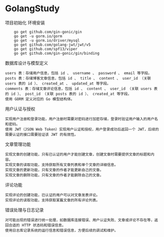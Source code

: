 # GolangStudy
项目初始化
    环境安装

        go get github.com/gin-gonic/gin
        go get -u gorm.io/gorm
        go get -u gorm.io/driver/mysql
        go get github.com/golang-jwt/jwt/v5
        go get github.com/spf13/viper
        go get github.com/gin-gonic/gin/binding

数据库设计与模型定义

    users 表：存储用户信息，包括 id 、 username 、 password 、 email 等字段。
    posts 表：存储博客文章信息，包括 id 、 title 、 content 、 user_id （关联 users 表的 id ）、 created_at 、 updated_at 等字段。
    comments 表：存储文章评论信息，包括 id 、 content 、 user_id （关联 users 表的 id ）、 post_id （关联 posts 表的 id ）、 created_at 等字段。
    使用 GORM 定义对应的 Go 模型结构体。

用户认证与授权

    实现用户注册和登录功能，用户注册时需要对密码进行加密存储，登录时验证用户输入的用户名和密码。
    使用 JWT（JSON Web Token）实现用户认证和授权，用户登录成功后返回一个 JWT，后续的需要认证的接口需要验证该 JWT 的有效性。

文章管理功能

    实现文章的创建功能，只有已认证的用户才能创建文章，创建文章时需要提供文章的标题和内容。
    实现文章的读取功能，支持获取所有文章列表和单个文章的详细信息。
    实现文章的更新功能，只有文章的作者才能更新自己的文章。
    实现文章的删除功能，只有文章的作者才能删除自己的文章。

评论功能

    实现评论的创建功能，已认证的用户可以对文章发表评论。
    实现评论的读取功能，支持获取某篇文章的所有评论列表。

错误处理与日志记录

    对可能出现的错误进行统一处理，如数据库连接错误、用户认证失败、文章或评论不存在等，返回合适的 HTTP 状态码和错误信息。
    使用日志库记录系统的运行信息和错误信息，方便后续的调试和维护。

